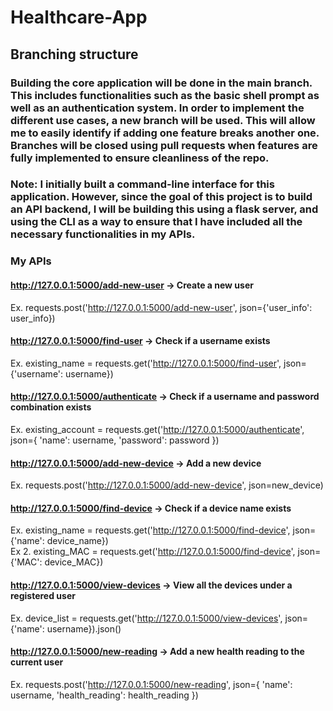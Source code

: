 # Healthcare-App

## Branching structure
### Building the core application will be done in the main branch. This includes functionalities such as the basic shell prompt as well as an authentication system. In order to implement the different use cases, a new branch will be used. This will allow me to easily identify if adding one feature breaks another one. Branches will be closed using pull requests when features are fully implemented to ensure cleanliness of the repo. 

### Note: I initially built a command-line interface for this application. However, since the goal of this project is to build an API backend, I will be building this using a flask server, and using the CLI as a way to ensure that I have included all the necessary functionalities in my APIs. 

### My APIs

#### http://127.0.0.1:5000/add-new-user -> Create a new user
Ex. requests.post('http://127.0.0.1:5000/add-new-user', json={'user_info': user_info})

#### http://127.0.0.1:5000/find-user -> Check if a username exists 
Ex. existing_name = requests.get('http://127.0.0.1:5000/find-user', json={'username': username})

#### http://127.0.0.1:5000/authenticate -> Check if a username and password combination exists
Ex. existing_account = requests.get('http://127.0.0.1:5000/authenticate', json={
        'name': username,
        'password': password
    })
        
#### http://127.0.0.1:5000/add-new-device -> Add a new device
Ex. requests.post('http://127.0.0.1:5000/add-new-device', json=new_device)

#### http://127.0.0.1:5000/find-device -> Check if a device name exists
Ex. existing_name = requests.get('http://127.0.0.1:5000/find-device', json={'name': device_name})  
Ex 2. existing_MAC = requests.get('http://127.0.0.1:5000/find-device', json={'MAC': device_MAC})

#### http://127.0.0.1:5000/view-devices -> View all the devices under a registered user
Ex. device_list = requests.get('http://127.0.0.1:5000/view-devices', json={'name': username}).json()

#### http://127.0.0.1:5000/new-reading -> Add a new health reading to the current user
Ex. requests.post('http://127.0.0.1:5000/new-reading', json={
        'name': username,
        'health_reading': health_reading
    })
